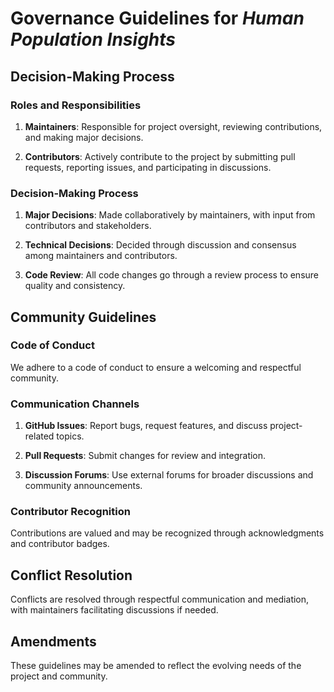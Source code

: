 # Governance Guidelines for *Human Population Insights*

## Decision-Making Process

### Roles and Responsibilities

1. **Maintainers**: Responsible for project oversight, reviewing contributions, and making major decisions.
   
2. **Contributors**: Actively contribute to the project by submitting pull requests, reporting issues, and participating in discussions.

### Decision-Making Process

1. **Major Decisions**: Made collaboratively by maintainers, with input from contributors and stakeholders.

2. **Technical Decisions**: Decided through discussion and consensus among maintainers and contributors.

3. **Code Review**: All code changes go through a review process to ensure quality and consistency.

## Community Guidelines

### Code of Conduct

We adhere to a code of conduct to ensure a welcoming and respectful community.

### Communication Channels

1. **GitHub Issues**: Report bugs, request features, and discuss project-related topics.

2. **Pull Requests**: Submit changes for review and integration.

3. **Discussion Forums**: Use external forums for broader discussions and community announcements.

### Contributor Recognition

Contributions are valued and may be recognized through acknowledgments and contributor badges.

## Conflict Resolution

Conflicts are resolved through respectful communication and mediation, with maintainers facilitating discussions if needed.

## Amendments

These guidelines may be amended to reflect the evolving needs of the project and community.

